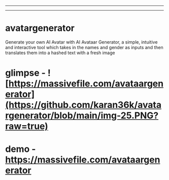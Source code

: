 *****************************************************************************
****************

# avatargenerator
Generate your own AI Avatar with AI Avataar Generator, a simple, intuitive and interactive tool which takes in the names and gender as inputs and then translates them into a hashed text with a fresh image

# glimpse - ![https://massivefile.com/avataargenerator](https://github.com/karan36k/avatargenerator/blob/main/img-25.PNG?raw=true)

# demo - https://massivefile.com/avataargenerator


